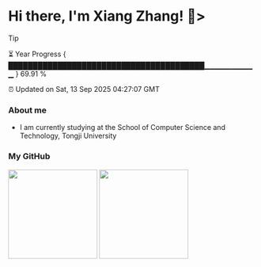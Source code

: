 
<h1>Hi there, I'm Xiang Zhang! 👋></h1>

> [!TIP]
> ⏳ Year Progress { ████████████████████████████████████████▁▁▁▁▁▁▁▁▁▁ } 69.91 %
>
> ⏰ Updated on Sat, 13 Sep 2025 04:27:07 GMT

### About me
* I am currently studying at the School of Computer Science and Technology, Tongji University

### My GitHub
<image src="https://github-readme-stats.vercel.app/api?username=Muoow&hide=contribs,prs" style="height: 180px"/>
<image src="https://github-readme-stats.vercel.app/api/top-langs/?username=Muoow&layout=compact&theme=default" style="height: 180px"/>

